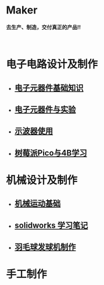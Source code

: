 # Maker 
**去生产、制造，交付真正的产品!!** 

<br>

# 电子电路设计及制作
- ## [电子元器件基础知识](md/electronic/base.md) 
- ## [电子元器件与实验](md/electronic/base-2.md)  
- ## [示波器使用](md/electronic/digital-storage.md)   
- ## [树莓派Pico与4B学习](md/electronic/respi.md)    

# 机械设计及制作  
- ## [机械运动基础](md/machine-design/base.md)  
- ## [solidworks 学习笔记](md/solidworks/README.md)  
- ## [羽毛球发球机制作](md/shuttlecock/README.md)  

# 手工制作

